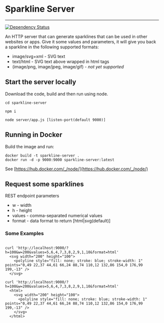 # Sparkline Server
----------------------

[![Dependency Status](https://david-dm.org/mdome7/sparkline-server.svg)](https://david-dm.org/mdome7/sparkline-server)

An HTTP server that can generate sparklines that can be used in other websites or apps.
Give it some values and parameters, it will give you back a sparkline in the following supported formats:
- image/svg+xml - SVG text
- text/html - SVG text above wrapped in html tags
- (image/png, image/jpeg, image/gif) - *not yet supported*


## Start the server locally

Download the code, build and then run using node.

```
cd sparkline-server

npm i

node server/app.js [listen-port(default 9000)]
```

## Running in Docker

Build the image and run:

```
docker build -t sparkline-server .
docker run -d -p 9000:9000 sparkline-server:latest
```
See [https://hub.docker.com/_/node/](https://hub.docker.com/_/node/)


## Request some sparklines
REST endpoint parameters
- w - width
- h - height
- values - comma-separated numerical values
- format - data format to return [html|svg(default)]

### Some Examples

```

curl 'http://localhost:9000/?h=100&w=200&values=5,6,4,7,3,8,2,9,1,10&format=html'
  <svg width="200" height="100">
    <polyline style="fill: none; stroke: blue; stroke-width: 1" points="0,49 22,37 44,61 66,24 88,74 110,12 132,86 154,0 176,99 199,-13" />
  </svg>

curl 'http://localhost:9000/?h=100&w=200&values=5,6,4,7,3,8,2,9,1,10&format=html'
  <html>
    <svg width="200" height="100">
      <polyline style="fill: none; stroke: blue; stroke-width: 1" points="0,49 22,37 44,61 66,24 88,74 110,12 132,86 154,0 176,99 199,-13" />
    </svg>
  </html>
```
